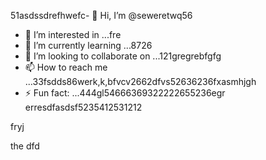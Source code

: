 51asdssdrefhwefc- 👋 Hi, I’m @seweretwq56
- 👀 I’m interested in ...fre
- 🌱 I’m currently learning ...8726
- 💞️ I’m looking to collaborate on ...121gregrebfgfg
- 📫 How to reach me ...33fsdds86werk,k,bfvcv2662dfvs52636236fxasmhjgh
- ⚡ Fun fact: ...444gl54666369322222655236egr
erresdfasdsf5235412531212
<!---hjl454545tweewte59662ewfdsdsmhf
seweretwq/seweretwq is a ✨ special ✨ repositorrhy because its64 `README.md5354` (this file) appears on your 6363GitHub profi1wer211jmm2dfdf3le.455
You can click the Preview link to take a look at your changes.gghgh56888*8888few
--->fryj
the
dfd
